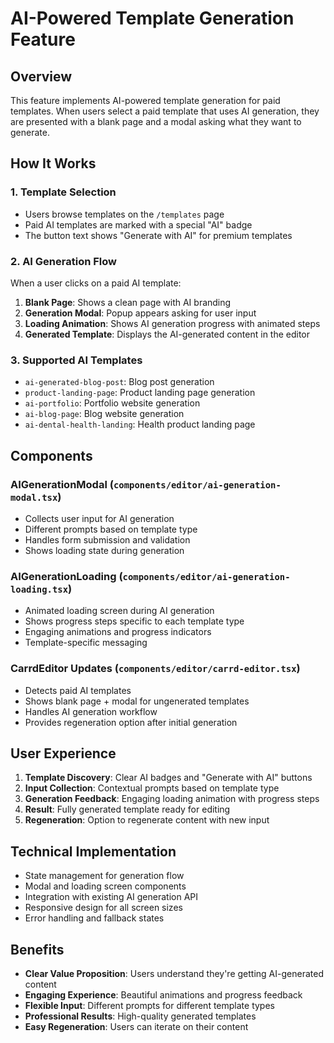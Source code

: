 # AI-Powered Template Generation Feature

## Overview
This feature implements AI-powered template generation for paid templates. When users select a paid template that uses AI generation, they are presented with a blank page and a modal asking what they want to generate.

## How It Works

### 1. Template Selection
- Users browse templates on the `/templates` page
- Paid AI templates are marked with a special "AI" badge
- The button text shows "Generate with AI" for premium templates

### 2. AI Generation Flow
When a user clicks on a paid AI template:

1. **Blank Page**: Shows a clean page with AI branding
2. **Generation Modal**: Popup appears asking for user input
3. **Loading Animation**: Shows AI generation progress with animated steps
4. **Generated Template**: Displays the AI-generated content in the editor

### 3. Supported AI Templates
- `ai-generated-blog-post`: Blog post generation
- `product-landing-page`: Product landing page generation  
- `ai-portfolio`: Portfolio website generation
- `ai-blog-page`: Blog website generation
- `ai-dental-health-landing`: Health product landing page

## Components

### AIGenerationModal (`components/editor/ai-generation-modal.tsx`)
- Collects user input for AI generation
- Different prompts based on template type
- Handles form submission and validation
- Shows loading state during generation

### AIGenerationLoading (`components/editor/ai-generation-loading.tsx`)
- Animated loading screen during AI generation
- Shows progress steps specific to each template type
- Engaging animations and progress indicators
- Template-specific messaging

### CarrdEditor Updates (`components/editor/carrd-editor.tsx`)
- Detects paid AI templates
- Shows blank page + modal for ungenerated templates
- Handles AI generation workflow
- Provides regeneration option after initial generation

## User Experience

1. **Template Discovery**: Clear AI badges and "Generate with AI" buttons
2. **Input Collection**: Contextual prompts based on template type
3. **Generation Feedback**: Engaging loading animation with progress steps
4. **Result**: Fully generated template ready for editing
5. **Regeneration**: Option to regenerate content with new input

## Technical Implementation

- State management for generation flow
- Modal and loading screen components
- Integration with existing AI generation API
- Responsive design for all screen sizes
- Error handling and fallback states

## Benefits

- **Clear Value Proposition**: Users understand they're getting AI-generated content
- **Engaging Experience**: Beautiful animations and progress feedback
- **Flexible Input**: Different prompts for different template types
- **Professional Results**: High-quality generated templates
- **Easy Regeneration**: Users can iterate on their content